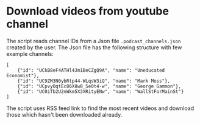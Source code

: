 # Download videos from youtube channel

The script reads channel IDs from a Json file `.podcast_channels.json` created by the user. 
The Json file has the following structure with few example channels:

```
[
    {"id": "UCkB8eF4ATHl4Jm1BeCZgQ9A", "name": "Uneducated Economist"},
    {"id": "UC9ZM3N0ybRtp44-WLqsW3iQ", "name": "Mark Moss"},
    {"id": "UCpvyOqtEc86X8w8_Se0t4-w", "name": "George Gammon"},
    {"id": "UC0iTb2U2nWkm5X3XRityENw", "name": "WallStForMainSt"}
]

```

The script uses RSS feed link to find the most recent videos and download those which hasn't been downloaded already.

